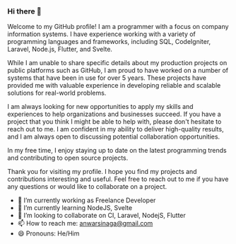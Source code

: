 ### Hi there 👋
Welcome to my GitHub profile!
I am a programmer with a focus on company information systems. I have experience working with a variety of programming languages and frameworks, including SQL, CodeIgniter, Laravel, Node.js, Flutter, and Svelte.

While I am unable to share specific details about my production projects on public platforms such as GitHub, I am proud to have worked on a number of systems that have been in use for over 5 years. These projects have provided me with valuable experience in developing reliable and scalable solutions for real-world problems.

I am always looking for new opportunities to apply my skills and experiences to help organizations and businesses succeed. If you have a project that you think I might be able to help with, please don't hesitate to reach out to me. I am confident in my ability to deliver high-quality results, and I am always open to discussing potential collaboration opportunities.

In my free time, I enjoy staying up to date on the latest programming trends and contributing to open source projects.

Thank you for visiting my profile. I hope you find my projects and contributions interesting and useful. Feel free to reach out to me if you have any questions or would like to collaborate on a project.

- 🔭 I’m currently working as Freelance Developer
- 🌱 I’m currently learning NodeJS, Svelte
- 👯 I’m looking to collaborate on CI, Laravel, NodejS, Flutter
- 📫 How to reach me: anwarsinaga@gmail.com
- 😄 Pronouns: He/Him
